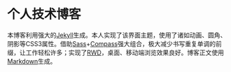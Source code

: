 个人技术博客
=========================

本博客利用强大的[Jekyll](http://jekyllrb.com)生成。本人实现了该界面主题，使用了诸如动画、圆角、阴影等CSS3属性。借助[Sass](http://sass-lang.com/)+[Compass](http://compass-style.org/)强大组合，极大减少书写重复单调的前缀，让工作轻松许多；实现了[RWD](https://en.wikipedia.org/wiki/Responsive_web_design)，桌面、移动端浏览效果良好。博客正文使用[Markdown](https://en.wikipedia.org/wiki/Markdown)生成。
